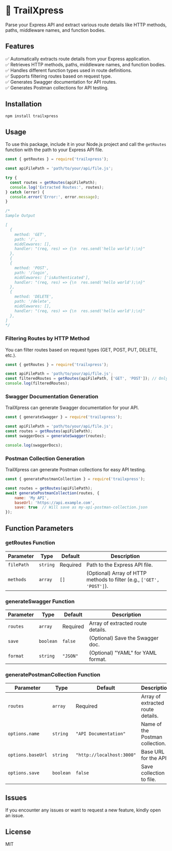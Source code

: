 # **🚀 TrailXpress**  
Parse your Express API and extract various route details like HTTP methods, paths, middleware names, and function bodies.  

## **Features**  
✅ Automatically extracts route details from your Express application.  
✅ Retrieves HTTP methods, paths, middleware names, and function bodies.  
✅ Handles different function types used in route definitions.  
✅ Supports filtering routes based on request type.  
✅ Generates Swagger documentation for API routes.  
✅ Generates Postman collections for API testing.  

## **Installation**  

```bash
npm install trailxpress
```

## **Usage**  
To use this package, include it in your Node.js project and call the `getRoutes` function with the path to your Express API file.

```js
const { getRoutes } = require('trailxpress');

const apiFilePath = 'path/to/your/api/file.js';

try {
  const routes = getRoutes(apiFilePath);
  console.log('Extracted Routes:', routes);
} catch (error) {
  console.error('Error:', error.message);
}

/*
Sample Output

[
  {
    method: 'GET',
    path: '/',
    middlewares: [],
    handler: "(req, res) => {\n  res.send('hello world');\n}"
  },
  {
  {
    method: 'POST',
    path: '/login',
    middlewares: ['isAuthenticated'],
    handler: "(req, res) => {\n  res.send('hello world');\n}"
  },
  {
    method: 'DELETE',
    path: '/delete',
    middlewares: [],
    handler: "(req, res) => {\n  res.send('hello world');\n}"
  },
] 
*/
```

### **Filtering Routes by HTTP Method**  
You can filter routes based on request types (GET, POST, PUT, DELETE, etc.).  

```js
const { getRoutes } = require('trailxpress');

const apiFilePath = 'path/to/your/api/file.js';
const filteredRoutes = getRoutes(apiFilePath, ['GET', 'POST']); // Only fetch GET and POST routes
console.log(filteredRoutes);
```

### **Swagger Documentation Generation**  
TrailXpress can generate Swagger documentation for your API.  

```js
const { generateSwagger } = require('trailxpress');

const apiFilePath = 'path/to/your/api/file.js';
const routes = getRoutes(apiFilePath);
const swaggerDocs = generateSwagger(routes);

console.log(swaggerDocs);
```

### **Postman Collection Generation**
TrailXpress can generate Postman collections for easy API testing.

```js
const { generatePostmanCollection } = require('trailxpress');

const routes = getRoutes(apiFilePath);
await generatePostmanCollection(routes, {
    name: 'My API',
    baseUrl: 'https://api.example.com',
    save: true  // Will save as my-api-postman-collection.json
});
```

## **Function Parameters**  

### **getRoutes Function**  

| Parameter      | Type      | Default  | Description |
|--------------|----------|---------|------------|
| `filePath`   | `string` | Required | Path to the Express API file. |
| `methods`    | `array`  | `[]`     | (Optional) Array of HTTP methods to filter (e.g., `['GET', 'POST']`). |

### **generateSwagger Function**  

| Parameter  | Type     | Default  | Description |
|------------|---------|---------|------------|
| `routes`  | `array`  | Required | Array of extracted route details. |
| `save`   | `boolean` | `false` | (Optional) Save the Swagger doc. |
| `format` | `string` | `"JSON"` | (Optional) "YAML" for YAML format. |

### **generatePostmanCollection Function**

| Parameter  | Type     | Default  | Description |
|------------|---------|---------|------------|
| `routes`  | `array`  | Required | Array of extracted route details. |
| `options.name` | `string` | `"API Documentation"` | Name of the Postman collection. |
| `options.baseUrl` | `string` | `"http://localhost:3000"` | Base URL for the API. |
| `options.save` | `boolean` | `false` | Save collection to file. |

## **Issues**  
If you encounter any issues or want to request a new feature, kindly open an issue.  

## **License**  
MIT  